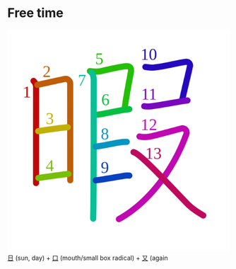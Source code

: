 # Free time
![6687](../kanji-colorize/6687.svg)
[日](日.md) (sun, day) + [口](口.md) (mouth/small box radical) + [又](又.md) (again